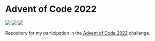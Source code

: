 # Advent of Code 2022

![](https://img.shields.io/badge/Day%20📅-24-blue)
![](https://img.shields.io/badge/Stars%20⭐-42-yellow)
![](https://img.shields.io/badge/Days%20Completed%20✅-21-darkgreen)

Repository for my participation in the [Advent of Code 2022](https://adventofcode.com/2022) challenge.
